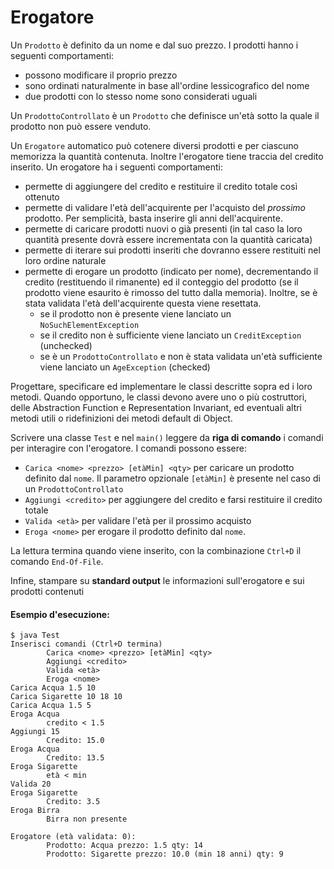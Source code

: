 # Erogatore

Un `Prodotto` è definito da un nome e dal suo prezzo. I prodotti hanno i seguenti comportamenti:
* possono modificare il proprio prezzo
* sono ordinati naturalmente in base all'ordine lessicografico del nome
* due prodotti con lo stesso nome sono considerati uguali

Un `ProdottoControllato` è un `Prodotto` che definisce un'età sotto la quale il prodotto non può essere venduto.

Un `Erogatore` automatico può cotenere diversi prodotti e per ciascuno memorizza la quantità contenuta. Inoltre l'erogatore tiene traccia del credito inserito. Un erogatore ha i seguenti comportamenti:
* permette di aggiungere del credito e restituire il credito totale così ottenuto
* permette di validare l'età dell'acquirente per l'acquisto del *prossimo* prodotto. Per semplicità, basta inserire gli anni dell'acquirente.
* permette di caricare prodotti nuovi o già presenti (in tal caso la loro quantità presente dovrà essere incrementata con la quantità caricata)
* permette di iterare sui prodotti inseriti che dovranno essere restituiti nel loro ordine naturale
* permette di erogare un prodotto (indicato per nome), decrementando il credito (restituendo il rimanente) ed il conteggio del prodotto (se il prodotto viene esaurito è rimosso del tutto dalla memoria). Inoltre, se è stata validata l'età dell'acquirente questa viene resettata.
	* se il prodotto non è presente viene lanciato un `NoSuchElementException`
	* se il credito non è sufficiente viene lanciato un `CreditException` (unchecked)
	* se è un `ProdottoControllato` e non è stata validata un'età sufficiente viene lanciato un `AgeException` (checked) 

Progettare, specificare ed implementare le classi descritte sopra ed i loro metodi. Quando opportuno, le classi devono avere uno o più costruttori, delle Abstraction Function e Representation Invariant, ed eventuali altri metodi utili o ridefinizioni dei metodi default di Object.

Scrivere una classe `Test` e nel `main()` leggere da **riga di comando** i comandi per interagire con l'erogatore. I comandi possono essere:
* `Carica <nome> <prezzo> [etàMin] <qty>` per caricare un prodotto definito dal `nome`. Il parametro opzionale `[etàMin]` è presente nel caso di un `ProdottoControllato`
* `Aggiungi <credito>` per aggiungere del credito e farsi restituire il credito totale
* `Valida <età>` per validare l'età per il prossimo acquisto
* `Eroga <nome>` per erogare il prodotto definito dal `nome`.

La lettura termina quando viene inserito, con la combinazione `Ctrl+D` il comando `End-Of-File`.

Infine, stampare su **standard output** le informazioni sull'erogatore e sui prodotti contenuti

#### Esempio d'esecuzione:

```text
$ java Test 
Inserisci comandi (Ctrl+D termina)
        Carica <nome> <prezzo> [etàMin] <qty>
        Aggiungi <credito>
        Valida <età>
        Eroga <nome>
Carica Acqua 1.5 10
Carica Sigarette 10 18 10
Carica Acqua 1.5 5
Eroga Acqua
        credito < 1.5
Aggiungi 15
        Credito: 15.0
Eroga Acqua
        Credito: 13.5
Eroga Sigarette
        età < min
Valida 20
Eroga Sigarette
        Credito: 3.5
Eroga Birra
        Birra non presente

Erogatore (età validata: 0):
        Prodotto: Acqua prezzo: 1.5 qty: 14
        Prodotto: Sigarette prezzo: 10.0 (min 18 anni) qty: 9
```